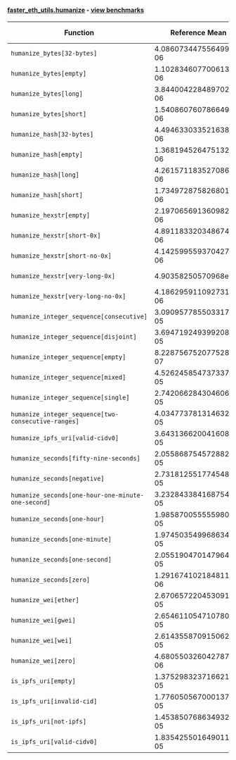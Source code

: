 #### [faster_eth_utils.humanize](https://github.com/BobTheBuidler/faster-eth-utils/blob/master/faster_eth_utils/humanize.py) - [view benchmarks](https://github.com/BobTheBuidler/faster-eth-utils/blob/master/benchmarks/test_humanize_benchmarks.py)

| Function | Reference Mean | Faster Mean | % Change | Speedup (%) | x Faster | Faster |
|----------|---------------|-------------|----------|-------------|----------|--------|
| `humanize_bytes[32-bytes]` | 4.0860734475564994e-06 | 2.547008247293622e-06 | 37.67% | 60.43% | 1.60x | ✅ |
| `humanize_bytes[empty]` | 1.1028346077006137e-06 | 8.623518122339594e-07 | 21.81% | 27.89% | 1.28x | ✅ |
| `humanize_bytes[long]` | 3.844004228489702e-06 | 2.3466447859994204e-06 | 38.95% | 63.81% | 1.64x | ✅ |
| `humanize_bytes[short]` | 1.5408607607866491e-06 | 1.125714910914949e-06 | 26.94% | 36.88% | 1.37x | ✅ |
| `humanize_hash[32-bytes]` | 4.494633033521638e-06 | 2.5770755022002773e-06 | 42.66% | 74.41% | 1.74x | ✅ |
| `humanize_hash[empty]` | 1.3681945264751323e-06 | 8.581083286057409e-07 | 37.28% | 59.44% | 1.59x | ✅ |
| `humanize_hash[long]` | 4.261571183527086e-06 | 2.384617451274777e-06 | 44.04% | 78.71% | 1.79x | ✅ |
| `humanize_hash[short]` | 1.7349728758268019e-06 | 1.133893603168688e-06 | 34.64% | 53.01% | 1.53x | ✅ |
| `humanize_hexstr[empty]` | 2.197065691360982e-06 | 6.537609455667692e-07 | 70.24% | 236.07% | 3.36x | ✅ |
| `humanize_hexstr[short-0x]` | 4.891183320348674e-06 | 2.1849008871499134e-06 | 55.33% | 123.86% | 2.24x | ✅ |
| `humanize_hexstr[short-no-0x]` | 4.142599559370427e-06 | 1.7786694590276839e-06 | 57.06% | 132.90% | 2.33x | ✅ |
| `humanize_hexstr[very-long-0x]` | 4.90358250570968e-06 | 2.192018906194814e-06 | 55.30% | 123.70% | 2.24x | ✅ |
| `humanize_hexstr[very-long-no-0x]` | 4.186295911092731e-06 | 1.7483155193918515e-06 | 58.24% | 139.45% | 2.39x | ✅ |
| `humanize_integer_sequence[consecutive]` | 3.090957785503317e-05 | 2.488970472216426e-05 | 19.48% | 24.19% | 1.24x | ✅ |
| `humanize_integer_sequence[disjoint]` | 3.6947192493992084e-05 | 2.9617921990615434e-05 | 19.84% | 24.75% | 1.25x | ✅ |
| `humanize_integer_sequence[empty]` | 8.228756752077528e-07 | 6.79608071004828e-07 | 17.41% | 21.08% | 1.21x | ✅ |
| `humanize_integer_sequence[mixed]` | 4.526245854737337e-05 | 3.6935117986311305e-05 | 18.40% | 22.55% | 1.23x | ✅ |
| `humanize_integer_sequence[single]` | 2.7420662843046067e-05 | 2.063268597253284e-05 | 24.75% | 32.90% | 1.33x | ✅ |
| `humanize_integer_sequence[two-consecutive-ranges]` | 4.034773781314632e-05 | 3.3118310473246285e-05 | 17.92% | 21.83% | 1.22x | ✅ |
| `humanize_ipfs_uri[valid-cidv0]` | 3.6431366200416085e-05 | 3.3370360923807884e-05 | 8.40% | 9.17% | 1.09x | ✅ |
| `humanize_seconds[fifty-nine-seconds]` | 2.055868754572882e-05 | 1.8601546213202747e-05 | 9.52% | 10.52% | 1.11x | ✅ |
| `humanize_seconds[negative]` | 2.7318125517745484e-05 | 1.906768870210248e-05 | 30.20% | 43.27% | 1.43x | ✅ |
| `humanize_seconds[one-hour-one-minute-one-second]` | 3.232843384168754e-05 | 2.039729497214817e-05 | 36.91% | 58.49% | 1.58x | ✅ |
| `humanize_seconds[one-hour]` | 1.9858700555559803e-05 | 1.7521662738318608e-05 | 11.77% | 13.34% | 1.13x | ✅ |
| `humanize_seconds[one-minute]` | 1.974503549968634e-05 | 1.809514274580103e-05 | 8.36% | 9.12% | 1.09x | ✅ |
| `humanize_seconds[one-second]` | 2.0551904701479646e-05 | 1.8617683620849417e-05 | 9.41% | 10.39% | 1.10x | ✅ |
| `humanize_seconds[zero]` | 1.2916741021848115e-06 | 1.0268047206535226e-06 | 20.51% | 25.80% | 1.26x | ✅ |
| `humanize_wei[ether]` | 2.670657220453091e-05 | 2.6035321089444797e-05 | 2.51% | 2.58% | 1.03x | ✅ |
| `humanize_wei[gwei]` | 2.6546110547107807e-05 | 2.542112380245142e-05 | 4.24% | 4.43% | 1.04x | ✅ |
| `humanize_wei[wei]` | 2.6143558709150624e-05 | 2.4609352644367542e-05 | 5.87% | 6.23% | 1.06x | ✅ |
| `humanize_wei[zero]` | 4.680550326042787e-06 | 3.986743581039585e-06 | 14.82% | 17.40% | 1.17x | ✅ |
| `is_ipfs_uri[empty]` | 1.3752983237166215e-05 | 1.416054575999868e-05 | -2.96% | -2.88% | 0.97x | ❌ |
| `is_ipfs_uri[invalid-cid]` | 1.776050567000137e-05 | 1.648608383331321e-05 | 7.18% | 7.73% | 1.08x | ✅ |
| `is_ipfs_uri[not-ipfs]` | 1.4538507686349326e-05 | 1.4915252054902954e-05 | -2.59% | -2.53% | 0.97x | ❌ |
| `is_ipfs_uri[valid-cidv0]` | 1.8354255016490117e-05 | 1.6911292522493636e-05 | 7.86% | 8.53% | 1.09x | ✅ |
